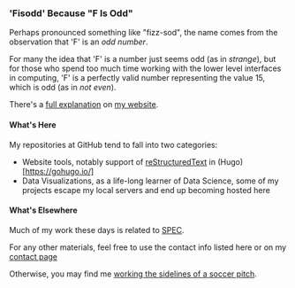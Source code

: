 ### 'Fisodd' Because "F Is Odd"

Perhaps pronounced something like "fizz-sod", the name comes from the observation that 'F' is an _odd number_.

For many the idea that 'F' is a number just seems odd (as in _strange_),
but for those who spend too much time working with the lower level interfaces in computing,
'F' is a perfectly valid number representing the value 15, which is odd (as in _not even_).

There's a [full explanation](https://www.fisodd.com/post/f-is-odd/) on [my website](https://www.fisodd.com/).

#### What's Here

My repositories at GitHub tend to fall into two categories:

- Website tools,
notably support of [reStructuredText](https://docutils.sourceforge.io/rst.html) in (Hugo)[https://gohugo.io/]
- Data Visualizations,
as a life-long learner of Data Science, some of my projects escape my local servers and end up becoming hosted here

#### What's Elsewhere

Much of my work these days is related to [SPEC](https://www.spec.org).

For any other materials, feel free to use the contact info listed here or on my [contact page](https://www.fisodd.com/info/alexander/)

Otherwise, you may find me [working the sidelines of a soccer pitch](https://www.PCSSL.org).


<!--
**fisodd/fisodd** is a ✨ _special_ ✨ repository because its `README.md` (this file) appears on your GitHub profile.

Here are some ideas to get you started:

- 🔭 I’m currently working on ...
- 🌱 I’m currently learning ...
- 👯 I’m looking to collaborate on ...
- 🤔 I’m looking for help with ...
- 💬 Ask me about ...
- 📫 How to reach me: ...
- 😄 Pronouns: ...
- ⚡ Fun fact: ...
-->

